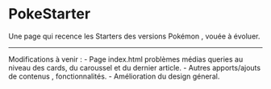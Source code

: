 # PokeStarter
Une page qui recence  les Starters des versions Pokémon , vouée à évoluer.


---------------------------------------------------------------------------
Modifications à venir : 
          - Page index.html problèmes médias queries au niveau des cards, du caroussel et du dernier article.
          - Autres apports/ajouts de contenus , fonctionnalités.
          - Amélioration du design géneral.
